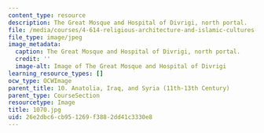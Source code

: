 ```yaml
---
content_type: resource
description: The Great Mosque and Hospital of Divrigi, north portal.
file: /media/courses/4-614-religious-architecture-and-islamic-cultures-fall-2002/26e2dbc6cb951269f3882dd41c3330e8_1070.jpg
file_type: image/jpeg
image_metadata:
  caption: The Great Mosque and Hospital of Divrigi, north portal.
  credit: ''
  image-alt: Image of The Great Mosque and Hospital of Divrigi
learning_resource_types: []
ocw_type: OCWImage
parent_title: 10. Anatolia, Iraq, and Syria (11th-13th Century)
parent_type: CourseSection
resourcetype: Image
title: 1070.jpg
uid: 26e2dbc6-cb95-1269-f388-2dd41c3330e8
---
```

